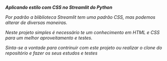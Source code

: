 ***Aplicando estilo com CSS no Streamlit do Python***

*Por padrão a bliblioteca Streamlit tem uma padrão CSS, mas podemos alterar de diversas maneiras.*

*Neste projeto simples é necessário te um conhecimento em HTML e CSS para um melhor aproveitamento e testes.*

*Sinta-se a vontade para contrinuir com este projeto ou realizar o clone do repositório e fazer os seus estudos e testes*

